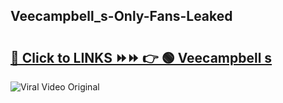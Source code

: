 
 ## Veecampbell_s-Only-Fans-Leaked

# <h2><a href="https://clipsfans.com/Veecampbell_s&ref=git">🔗 Click to LINKS ⏩⏩ 👉 🟢 Veecampbell s </a></h2>

<a href="https://clipsfans.com/Veecampbell_s&ref=git" rel="nofollow" data-target="animated-image.originalLink"><img src="https://i.ibb.co.com/xMMVF88/686577567.gif" alt="Viral Video Original" style="max-width: 100%; display: inline-block;" data-target="animated-image.originalImage"></a>

